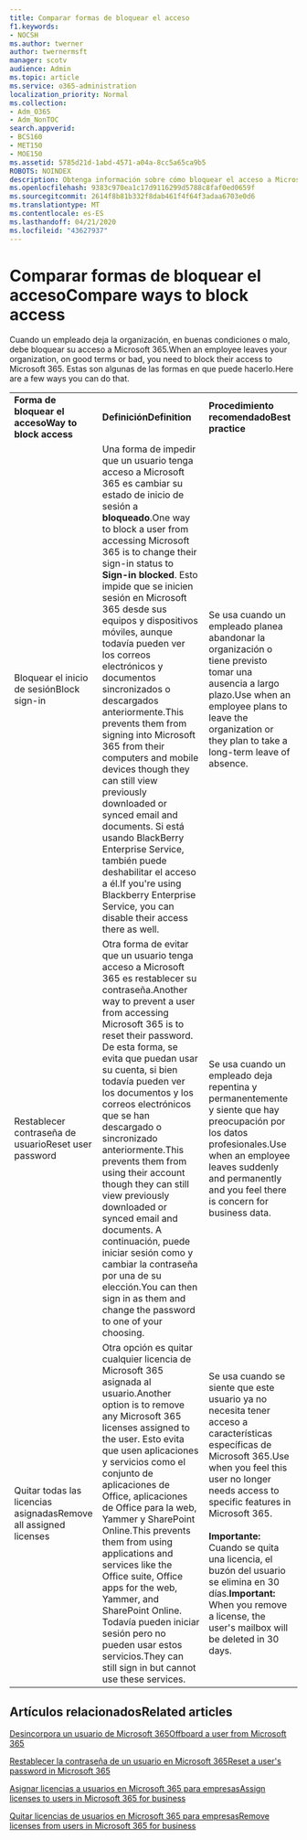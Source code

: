 ```yaml
---
title: Comparar formas de bloquear el acceso
f1.keywords:
- NOCSH
ms.author: twerner
author: twernermsft
manager: scotv
audience: Admin
ms.topic: article
ms.service: o365-administration
localization_priority: Normal
ms.collection:
- Adm_O365
- Adm_NonTOC
search.appverid:
- BCS160
- MET150
- MOE150
ms.assetid: 5785d21d-1abd-4571-a04a-8cc5a65ca9b5
ROBOTS: NOINDEX
description: Obtenga información sobre cómo bloquear el acceso a Microsoft 365 cuando un empleado abandone la organización.
ms.openlocfilehash: 9383c970ea1c17d9116299d5788c8faf0ed0659f
ms.sourcegitcommit: 2614f8b81b332f8dab461f4f64f3adaa6703e0d6
ms.translationtype: MT
ms.contentlocale: es-ES
ms.lasthandoff: 04/21/2020
ms.locfileid: "43627937"
---
```

# <a name="compare-ways-to-block-access"></a><span data-ttu-id="0cac0-103">Comparar formas de bloquear el acceso</span><span class="sxs-lookup"><span data-stu-id="0cac0-103">Compare ways to block access</span></span>

<span data-ttu-id="0cac0-104">Cuando un empleado deja la organización, en buenas condiciones o malo, debe bloquear su acceso a Microsoft 365.</span><span class="sxs-lookup"><span data-stu-id="0cac0-104">When an employee leaves your organization, on good terms or bad, you need to block their access to Microsoft 365.</span></span> <span data-ttu-id="0cac0-105">Estas son algunas de las formas en que puede hacerlo.</span><span class="sxs-lookup"><span data-stu-id="0cac0-105">Here are a few ways you can do that.</span></span>
  
||||
|:-----|:-----|:-----|
|<span data-ttu-id="0cac0-106">**Forma de bloquear el acceso**</span><span class="sxs-lookup"><span data-stu-id="0cac0-106">**Way to block access**</span></span> <br/> |<span data-ttu-id="0cac0-107">**Definición**</span><span class="sxs-lookup"><span data-stu-id="0cac0-107">**Definition**</span></span> <br/> |<span data-ttu-id="0cac0-108">**Procedimiento recomendado**</span><span class="sxs-lookup"><span data-stu-id="0cac0-108">**Best practice**</span></span> <br/> |
|<span data-ttu-id="0cac0-109">Bloquear el inicio de sesión</span><span class="sxs-lookup"><span data-stu-id="0cac0-109">Block sign-in</span></span>  <br/> |<span data-ttu-id="0cac0-110">Una forma de impedir que un usuario tenga acceso a Microsoft 365 es cambiar su estado de inicio de sesión a **bloqueado**.</span><span class="sxs-lookup"><span data-stu-id="0cac0-110">One way to block a user from accessing Microsoft 365 is to change their sign-in status to **Sign-in blocked**.</span></span> <span data-ttu-id="0cac0-111">Esto impide que se inicien sesión en Microsoft 365 desde sus equipos y dispositivos móviles, aunque todavía pueden ver los correos electrónicos y documentos sincronizados o descargados anteriormente.</span><span class="sxs-lookup"><span data-stu-id="0cac0-111">This prevents them from signing into Microsoft 365 from their computers and mobile devices though they can still view previously downloaded or synced email and documents.</span></span> <span data-ttu-id="0cac0-112">Si está usando BlackBerry Enterprise Service, también puede deshabilitar el acceso a él.</span><span class="sxs-lookup"><span data-stu-id="0cac0-112">If you're using Blackberry Enterprise Service, you can disable their access there as well.</span></span>  <br/> |<span data-ttu-id="0cac0-113">Se usa cuando un empleado planea abandonar la organización o tiene previsto tomar una ausencia a largo plazo.</span><span class="sxs-lookup"><span data-stu-id="0cac0-113">Use when an employee plans to leave the organization or they plan to take a long-term leave of absence.</span></span>  <br/> |
|<span data-ttu-id="0cac0-114">Restablecer contraseña de usuario</span><span class="sxs-lookup"><span data-stu-id="0cac0-114">Reset user password</span></span>  <br/> |<span data-ttu-id="0cac0-115">Otra forma de evitar que un usuario tenga acceso a Microsoft 365 es restablecer su contraseña.</span><span class="sxs-lookup"><span data-stu-id="0cac0-115">Another way to prevent a user from accessing Microsoft 365 is to reset their password.</span></span> <span data-ttu-id="0cac0-116">De esta forma, se evita que puedan usar su cuenta, si bien todavía pueden ver los documentos y los correos electrónicos que se han descargado o sincronizado anteriormente.</span><span class="sxs-lookup"><span data-stu-id="0cac0-116">This prevents them from using their account though they can still view previously downloaded or synced email and documents.</span></span> <span data-ttu-id="0cac0-117">A continuación, puede iniciar sesión como y cambiar la contraseña por una de su elección.</span><span class="sxs-lookup"><span data-stu-id="0cac0-117">You can then sign in as them and change the password to one of your choosing.</span></span>  <br/> |<span data-ttu-id="0cac0-118">Se usa cuando un empleado deja repentina y permanentemente y siente que hay preocupación por los datos profesionales.</span><span class="sxs-lookup"><span data-stu-id="0cac0-118">Use when an employee leaves suddenly and permanently and you feel there is concern for business data.</span></span>  <br/> |
|<span data-ttu-id="0cac0-119">Quitar todas las licencias asignadas</span><span class="sxs-lookup"><span data-stu-id="0cac0-119">Remove all assigned licenses</span></span>  <br/> |<span data-ttu-id="0cac0-120">Otra opción es quitar cualquier licencia de Microsoft 365 asignada al usuario.</span><span class="sxs-lookup"><span data-stu-id="0cac0-120">Another option is to remove any Microsoft 365 licenses assigned to the user.</span></span> <span data-ttu-id="0cac0-121">Esto evita que usen aplicaciones y servicios como el conjunto de aplicaciones de Office, aplicaciones de Office para la web, Yammer y SharePoint Online.</span><span class="sxs-lookup"><span data-stu-id="0cac0-121">This prevents them from using applications and services like the Office suite, Office apps for the web, Yammer, and SharePoint Online.</span></span> <span data-ttu-id="0cac0-122">Todavía pueden iniciar sesión pero no pueden usar estos servicios.</span><span class="sxs-lookup"><span data-stu-id="0cac0-122">They can still sign in but cannot use these services.</span></span>  <br/> |<span data-ttu-id="0cac0-123">Se usa cuando se siente que este usuario ya no necesita tener acceso a características específicas de Microsoft 365.</span><span class="sxs-lookup"><span data-stu-id="0cac0-123">Use when you feel this user no longer needs access to specific features in Microsoft 365.</span></span>  <br/> <br> <span data-ttu-id="0cac0-124">**Importante:** Cuando se quita una licencia, el buzón del usuario se elimina en 30 días.</span><span class="sxs-lookup"><span data-stu-id="0cac0-124">**Important:** When you remove a license, the user's mailbox will be deleted in 30 days.</span></span>
   
## <a name="related-articles"></a><span data-ttu-id="0cac0-125">Artículos relacionados</span><span class="sxs-lookup"><span data-stu-id="0cac0-125">Related articles</span></span>

[<span data-ttu-id="0cac0-126">Desincorpora un usuario de Microsoft 365</span><span class="sxs-lookup"><span data-stu-id="0cac0-126">Offboard a user from Microsoft 365</span></span>](../add-users/remove-former-employee.md)
    
[<span data-ttu-id="0cac0-127">Restablecer la contraseña de un usuario en Microsoft 365</span><span class="sxs-lookup"><span data-stu-id="0cac0-127">Reset a user's password in Microsoft 365</span></span>](../add-users/reset-passwords.md)
    
[<span data-ttu-id="0cac0-128">Asignar licencias a usuarios en Microsoft 365 para empresas</span><span class="sxs-lookup"><span data-stu-id="0cac0-128">Assign licenses to users in Microsoft 365 for business</span></span>](../manage/assign-licenses-to-users.md)
    
[<span data-ttu-id="0cac0-129">Quitar licencias de usuarios en Microsoft 365 para empresas</span><span class="sxs-lookup"><span data-stu-id="0cac0-129">Remove licenses from users in Microsoft 365 for business</span></span>](../manage/remove-licenses-from-users.md)
    

